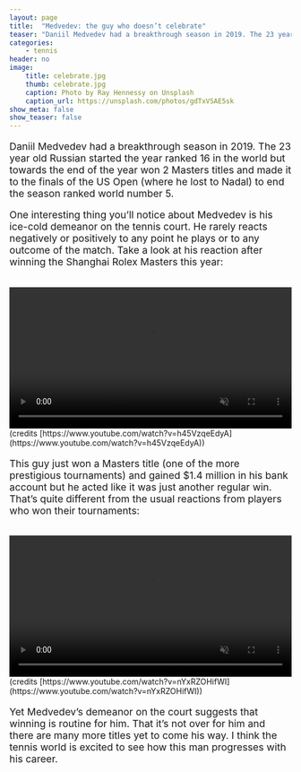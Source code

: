 ```yaml
---
layout: page
title:  "Medvedev: the guy who doesn’t celebrate"
teaser: "Daniil Medvedev had a breakthrough season in 2019. The 23 year old Russian started the year ranked 16 in the world but towards the..."
categories:
    - tennis
header: no
image:
    title: celebrate.jpg
    thumb: celebrate.jpg
    caption: Photo by Ray Hennessy on Unsplash
    caption_url: https://unsplash.com/photos/gdTxVSAE5sk
show_meta: false
show_teaser: false
---
```


<p style="font-size: 1.1rem;">Daniil Medvedev had a breakthrough season in 2019. The 23 year old Russian started the year ranked 16 in the world but towards the end of the year won 2 Masters titles and made it to the finals of the US Open (where he lost to Nadal) to end the season ranked world number 5.</p>

<p style="font-size: 1.1rem;">
One interesting thing you’ll notice about Medvedev is his ice-cold demeanor on the tennis court. He rarely reacts negatively or positively to any point he plays or to any outcome of the match. Take a look at his reaction after winning the Shanghai Rolex Masters this year:
</p>
<br>
<video class="right" src="/images/medvedev.mp4" preload loop autoplay muted
style="
    margin: 0 auto;
    display: block;
    width: 100%;
"></video>
(credits [https://www.youtube.com/watch?v=h45VzqeEdyA](https://www.youtube.com/watch?v=h45VzqeEdyA))

<p style="font-size: 1.1rem;">
This guy just won a Masters title (one of the more prestigious tournaments) and gained $1.4 million in his bank account but he acted like it was just another regular win. That’s quite different from the usual reactions from players who won their tournaments: </p>

<br>
<video class="right" src="/images/NDF_celebrations.mp4" preload loop autoplay muted
style="
    margin: 0 auto;
    display: block;
    width: 100%;
"></video>
(credits [https://www.youtube.com/watch?v=nYxRZOHifWI](https://www.youtube.com/watch?v=nYxRZOHifWI))

<p style="font-size: 1.1rem;">
Yet Medvedev’s demeanor on the court suggests that winning is routine for him. That it’s not over for him and there are many more titles yet to come his way. I think the tennis world is excited to see how this man progresses with his career.</p>
